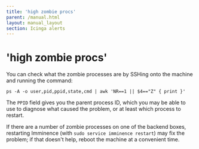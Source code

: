 ```yaml
---
title: 'high zombie procs'
parent: /manual.html
layout: manual_layout
section: Icinga alerts
---
```


# 'high zombie procs'

You can check what the zombie processes are by SSHing onto the machine
and running the command:

    ps -A -o user,pid,ppid,state,cmd | awk 'NR==1 || $4=="Z" { print }'

The `PPID` field gives you the parent process ID, which you may be able
to use to diagnose what caused the problem, or at least which process to
restart.

If there are a number of zombie processes on one of the backend boxes,
restarting Imminence (with `sudo service imminence restart`) may fix the
problem; if that doesn't help, reboot the machine at a convenient time.

